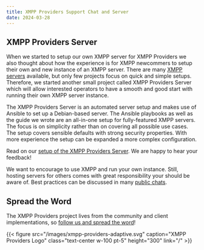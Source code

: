 ```yaml
---
title: XMPP Providers Support Chat and Server
date: 2024-03-28
---
```



## XMPP Providers Server

When we started to setup our own XMPP server for XMPP Providers we also thought about how the experience is for XMPP newcommers to setup their own and new instance of an XMPP server.
There are many [XMPP servers](https://xmpp.org/software/?platform=all-platforms) available, but only few projects focus on quick and simple setups.
Therefore, we started another small project called XMPP Providers Server which will allow interested operators to have a smooth and good start with running their own XMPP server instance.

The XMPP Providers Server is an automated server setup and makes use of Ansible to set up a Debian-based server.
The Ansible playbooks as well as the guide we wrote are an all-in-one setup for fully-featured XMPP servers.
The focus is on simplicity rather than on covering all possible use cases.
The setup covers sensible defaults with strong security properties.
With more experience the setup can be expanded a more complex configuration.

Read on our [setup of the XMPP Providers Server](https://invent.kde.org/melvo/xmpp-providers-server/-/blob/master/README.md).
We are happy to hear your feedback!

We want to encourage to use XMPP and run your own instance.
Still, hosting servers for others comes with great responsibility your should be aware of.
Best practices can be discussed in many [public chats](https://xmpp.org/community/chat/).

## Spread the Word

The XMPP Providers project lives from the community and client implementations, so [follow us and spread the word](https://fosstodon.org/@xmpp_providers)!

{{< figure src="/images/xmpp-providers-adaptive.svg" caption="XMPP Providers Logo" class="text-center w-100 pt-5" height="300" link="/" >}}
